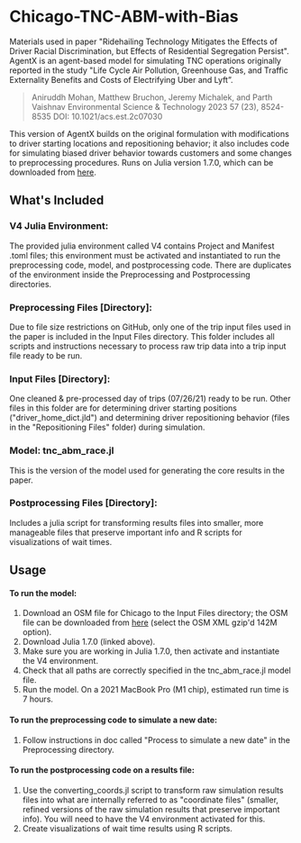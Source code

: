 # Chicago-TNC-ABM-with-Bias
Materials used in paper "Ridehailing Technology Mitigates the Effects of Driver Racial Discrimination, but Effects of Residential Segregation Persist".
AgentX is an agent-based model for simulating TNC operations originally reported in the study "Life Cycle Air Pollution, Greenhouse Gas, and Traffic Externality Benefits and Costs of Electrifying Uber and Lyft”.
> Aniruddh Mohan, Matthew Bruchon, Jeremy Michalek, and Parth Vaishnav
> Environmental Science & Technology 2023 57 (23), 8524-8535
> DOI: 10.1021/acs.est.2c07030

This version of AgentX builds on the original formulation with modifications to driver starting locations and repositioning behavior; it also includes code for simulating biased driver behavior towards customers and some changes to preprocessing procedures. Runs on Julia version 1.7.0, which can be downloaded from [here](https://julialang.org/downloads/oldreleases/).

## What's Included
### V4 Julia Environment:
The provided julia environment called V4 contains Project and Manifest .toml files; this environment must be activated and instantiated to run the preprocessing code, model, and postprocessing code. There are duplicates of the environment inside the Preprocessing and Postprocessing directories.
### Preprocessing Files [Directory]:
Due to file size restrictions on GitHub, only one of the trip input files used in the paper is included in the Input Files directory. This folder includes all scripts and instructions necessary to process raw trip data into a trip input file ready to be run. 
### Input Files [Directory]: 
One cleaned & pre-processed day of trips (07/26/21) ready to be run. Other files in this folder are for determining driver starting positions ("driver_home_dict.jld") and determining driver repositioning behavior (files in the "Repositioning Files" folder) during simulation. 
### Model: tnc_abm_race.jl
This is the version of the model used for generating the core results in the paper.
### Postprocessing Files [Directory]:
Includes a julia script for transforming results files into smaller, more manageable files that preserve important info and R scripts for visualizations of wait times.

## Usage
#### To run the model:
1. Download an OSM file for Chicago to the Input Files directory; the OSM file can be downloaded from [here](https://download.bbbike.org/osm/bbbike/Chicago/) (select the OSM XML gzip'd 142M option).
2. Download Julia 1.7.0 (linked above). 
3. Make sure you are working in Julia 1.7.0, then activate and instantiate the V4 environment.
4. Check that all paths are correctly specified in the tnc_abm_race.jl model file.
5. Run the model. On a 2021 MacBook Pro (M1 chip), estimated run time is 7 hours.
   
#### To run the preprocessing code to simulate a new date:
1. Follow instructions in doc called "Process to simulate a new date" in the Preprocessing directory.

#### To run the postprocessing code on a results file:
1. Use the converting_coords.jl script to transform raw simulation results files into what are internally referred to as "coordinate files" (smaller, refined versions of the raw simulation results that preserve important info). You will need to have the V4 environment activated for this.
2. Create visualizations of wait time results using R scripts.
